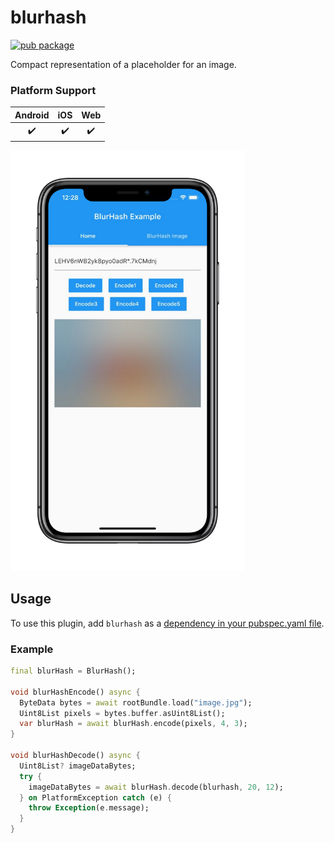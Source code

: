 # blurhash

[![pub package](https://img.shields.io/pub/v/blurhash?style=flat-square)](https://pub.dartlang.org/packages/blurhash)

Compact representation of a placeholder for an image.

### Platform Support

| Android | iOS | Web |
|:-------:|:---:|:---:|
|    ✔️   |  ✔️  |  ✔️  |

<img src="https://raw.githubusercontent.com/Raincal/blurhash/master/blurhash.png" width="375">

## Usage

To use this plugin, add `blurhash` as a [dependency in your pubspec.yaml file](https://flutter.io/platform-plugins/).

### Example

```dart
final blurHash = BlurHash();

void blurHashEncode() async {
  ByteData bytes = await rootBundle.load("image.jpg");
  Uint8List pixels = bytes.buffer.asUint8List();
  var blurHash = await blurHash.encode(pixels, 4, 3);
}

void blurHashDecode() async {
  Uint8List? imageDataBytes;
  try {
    imageDataBytes = await blurHash.decode(blurhash, 20, 12);
  } on PlatformException catch (e) {
    throw Exception(e.message);
  }
}
```
